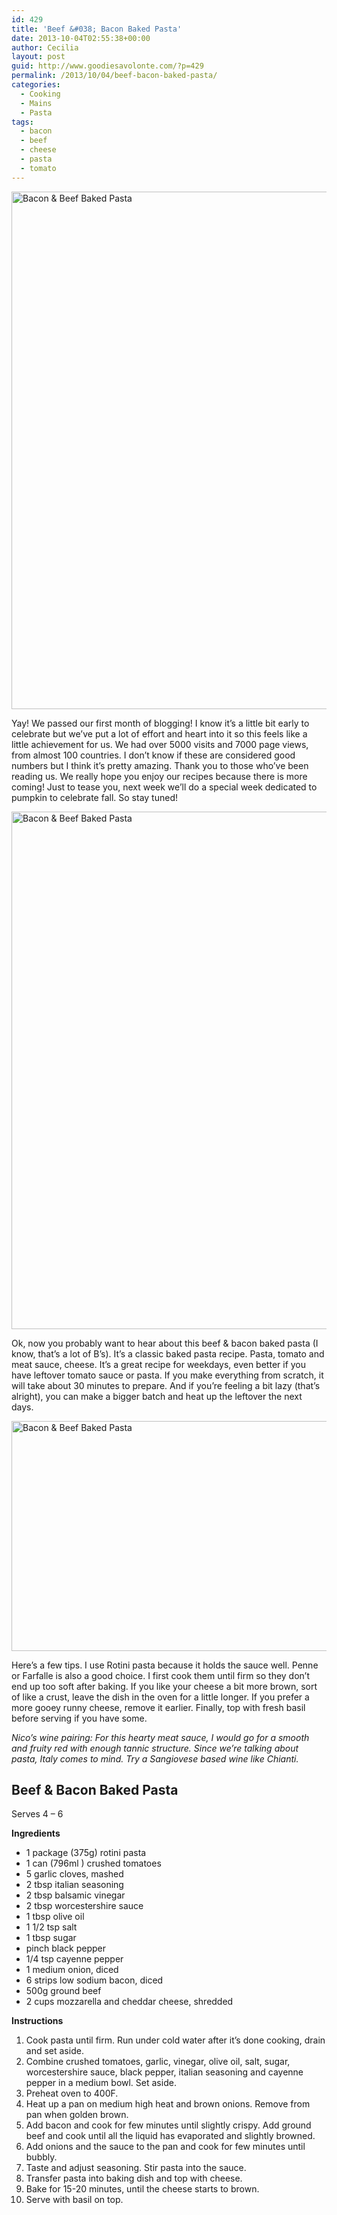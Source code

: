 ```yaml
---
id: 429
title: 'Beef &#038; Bacon Baked Pasta'
date: 2013-10-04T02:55:38+00:00
author: Cecilia
layout: post
guid: http://www.goodiesavolonte.com/?p=429
permalink: /2013/10/04/beef-bacon-baked-pasta/
categories:
  - Cooking
  - Mains
  - Pasta
tags:
  - bacon
  - beef
  - cheese
  - pasta
  - tomato
---
```

<input class="jpibfi" type="hidden" />

[<img class="alignnone size-full wp-image-434" alt="Bacon & Beef Baked Pasta" src="http://www.goodiesavolonte.com/wp-content/uploads/2013/10/IMG_5726.jpg" width="552" height="828" />](http://www.goodiesavolonte.com/wp-content/uploads/2013/10/IMG_5726.jpg)

Yay! We passed our first month of blogging! I know it&#8217;s a little bit early to celebrate but we&#8217;ve put a lot of effort and heart into it so this feels like a little achievement for us. We had over 5000 visits and 7000 page views, from almost 100 countries. I don&#8217;t know if these are considered good numbers but I think it&#8217;s pretty amazing. Thank you to those who&#8217;ve been reading us. We really hope you enjoy our recipes because there is more coming! Just to tease you, next week we&#8217;ll do a special week dedicated to pumpkin to celebrate fall. So stay tuned!

<img class="alignnone size-full wp-image-435" alt="Bacon & Beef Baked Pasta" src="http://www.goodiesavolonte.com/wp-content/uploads/2013/10/IMG_5736.jpg" width="552" height="828" />

Ok, now you probably want to hear about this beef & bacon baked pasta (I know, that&#8217;s a lot of B&#8217;s). It&#8217;s a classic baked pasta recipe. Pasta, tomato and meat sauce, cheese. It&#8217;s a great recipe for weekdays, even better if you have leftover tomato sauce or pasta. If you make everything from scratch, it will take about 30 minutes to prepare. And if you&#8217;re feeling a bit lazy (that&#8217;s alright), you can make a bigger batch and heat up the leftover the next days.

[<img class="alignnone size-full wp-image-433" alt="Bacon & Beef Baked Pasta" src="http://www.goodiesavolonte.com/wp-content/uploads/2013/10/IMG_5713.jpg" width="552" height="368" />](http://www.goodiesavolonte.com/wp-content/uploads/2013/10/IMG_5713.jpg)

Here&#8217;s a few tips. I use Rotini pasta because it holds the sauce well. Penne or Farfalle is also a good choice. I first cook them until firm so they don&#8217;t end up too soft after baking. If you like your cheese a bit more brown, sort of like a crust, leave the dish in the oven for a little longer. If you prefer a more gooey runny cheese, remove it earlier. Finally, top with fresh basil before serving if you have some.

_Nico&#8217;s wine pairing: For this hearty meat sauce, I would go for a smooth and fruity red with enough tannic structure. Since we&#8217;re talking about pasta, Italy comes to mind. Try a Sangiovese based wine like Chianti._

<!--more-->

<div class="recipe-box">
  <h2 class="recipe-title">
    Beef & Bacon Baked Pasta
  </h2>
  
  <p>
    Serves 4 &#8211; 6
  </p>
  
  <p>
    <strong>Ingredients</strong>
  </p>
  
  <ul>
    <li>
      1 package (375g) rotini pasta
    </li>
    <li>
      1 can (796ml ) crushed tomatoes
    </li>
    <li>
      5 garlic cloves, mashed
    </li>
    <li>
      2 tbsp italian seasoning
    </li>
    <li>
      2 tbsp balsamic vinegar
    </li>
    <li>
      2 tbsp worcestershire sauce
    </li>
    <li>
      1 tbsp olive oil
    </li>
    <li>
      1 1/2 tsp salt
    </li>
    <li>
      1 tbsp sugar
    </li>
    <li>
      pinch black pepper
    </li>
    <li>
      1/4 tsp cayenne pepper
    </li>
    <li>
      1 medium onion, diced
    </li>
    <li>
      6 strips low sodium bacon, diced
    </li>
    <li>
      500g ground beef
    </li>
    <li>
      2 cups mozzarella and cheddar cheese, shredded
    </li>
  </ul>
  
  <p>
    <strong>Instructions</strong>
  </p>
  
  <ol>
    <li>
      Cook pasta until firm. Run under cold water after it&#8217;s done cooking, drain and set aside.
    </li>
    <li>
      Combine crushed tomatoes, garlic, vinegar, olive oil, salt, sugar, worcestershire sauce, black pepper, italian seasoning and cayenne pepper in a medium bowl. Set aside.
    </li>
    <li>
      Preheat oven to 400F.
    </li>
    <li>
      Heat up a pan on medium high heat and brown onions. Remove from pan when golden brown.
    </li>
    <li>
      Add bacon and cook for few minutes until slightly crispy. Add ground beef and cook until all the liquid has evaporated and slightly browned.
    </li>
    <li>
      Add onions and the sauce to the pan and cook for few minutes until bubbly.
    </li>
    <li>
      Taste and adjust seasoning. Stir pasta into the sauce.
    </li>
    <li>
      Transfer pasta into baking dish and top with cheese.
    </li>
    <li>
      Bake for 15-20 minutes, until the cheese starts to brown.
    </li>
    <li>
      Serve with basil on top.
    </li>
  </ol>
</div>
